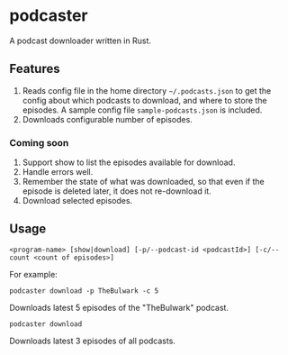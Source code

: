 # podcaster
A podcast downloader written in Rust.

## Features
1. Reads config file in the home directory `~/.podcasts.json`  to get the config about which podcasts to download, and where to store the episodes. A sample config file `sample-podcasts.json` is included.
2. Downloads configurable number of episodes.

### Coming soon

1. Support show to list the episodes available for download.
2. Handle errors well.
3. Remember the state of what was downloaded, so that even if the episode is deleted later, it does not re-download it.
4. Download selected episodes.

## Usage
```
<program-name> [show|download] [-p/--podcast-id <podcastId>] [-c/--count <count of episodes>]
```
For example:
```
podcaster download -p TheBulwark -c 5
```

Downloads latest 5 episodes of the "TheBulwark" podcast.

```
podcaster download
```
Downloads latest 3 episodes of all podcasts.
